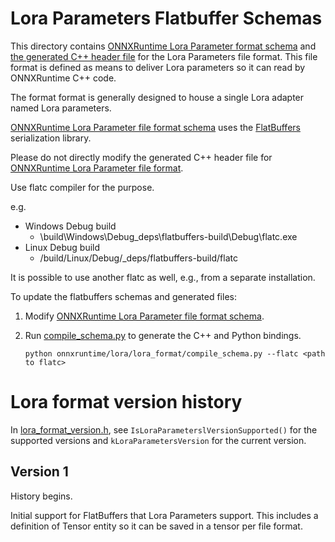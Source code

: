 # Lora Parameters Flatbuffer Schemas
This directory contains [ONNXRuntime Lora Parameter format schema](lora_schema.fbs) and [the generated C++ header file](lora_schema.fbs.h) for the
Lora Parameters file format. This file format is defined as means to deliver Lora parameters so it can read by ONNXRuntime C++ code.

The format format is generally designed to house a single Lora adapter named Lora parameters.

[ONNXRuntime Lora Parameter file format schema](lora_schema.fbs) uses the [FlatBuffers](https://github.com/google/flatbuffers) serialization library.

Please do not directly modify the generated C++ header file for [ONNXRuntime Lora Parameter file format]((lora_schema.fbs.h)).

Use flatc compiler for the purpose.

e.g.
  - Windows Debug build
    - \build\Windows\Debug\_deps\flatbuffers-build\Debug\flatc.exe
  - Linux Debug build
    - /build/Linux/Debug/_deps/flatbuffers-build/flatc

It is possible to use another flatc as well, e.g., from a separate installation.

To update the flatbuffers schemas and generated files:
1. Modify [ONNXRuntime Lora Parameter file format schema](lora_schema.fbs).
2. Run [compile_schema.py](./compile_schema.py) to generate the C++ and Python bindings.

    ```
    python onnxruntime/lora/lora_format/compile_schema.py --flatc <path to flatc>
    ```
# Lora format version history
In [lora_format_version.h](../lora_format_version.h), see `IsLoraParameterslVersionSupported()` for the supported versions and
`kLoraParametersVersion` for the current version.

## Version 1
History begins.

Initial support for FlatBuffers that Lora Parameters support. This includes a definition of Tensor entity
so it can be saved in a tensor per file format.
